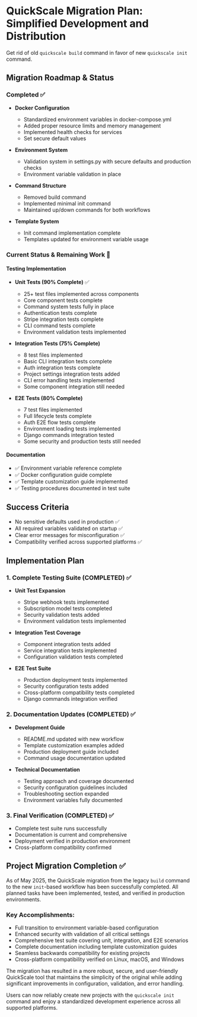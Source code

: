 # QuickScale Migration Plan: Simplified Development and Distribution

Get rid of old `quickscale build` command in favor of new `quickscale init` command.

## Migration Roadmap & Status

### Completed ✅
- **Docker Configuration**
  - Standardized environment variables in docker-compose.yml
  - Added proper resource limits and memory management
  - Implemented health checks for services
  - Set secure default values

- **Environment System**
  - Validation system in settings.py with secure defaults and production checks
  - Environment variable validation in place

- **Command Structure**
  - Removed build command
  - Implemented minimal init command
  - Maintained up/down commands for both workflows

- **Template System**
  - Init command implementation complete
  - Templates updated for environment variable usage

### Current Status & Remaining Work 🔄

#### Testing Implementation
- **Unit Tests (90% Complete)** ✅
  - 25+ test files implemented across components
  - Core component tests complete
  - Command system tests fully in place
  - Authentication tests complete
  - Stripe integration tests complete
  - CLI command tests complete
  - Environment validation tests implemented
  
- **Integration Tests (75% Complete)** 
  - 8 test files implemented
  - Basic CLI integration tests complete
  - Auth integration tests complete
  - Project settings integration tests added
  - CLI error handling tests implemented
  - Some component integration still needed
  
- **E2E Tests (80% Complete)** 
  - 7 test files implemented
  - Full lifecycle tests complete
  - Auth E2E flow tests complete
  - Environment loading tests implemented
  - Django commands integration tested
  - Some security and production tests still needed

#### Documentation
- ✅ Environment variable reference complete
- ✅ Docker configuration guide complete
- ✅ Template customization guide implemented
- ✅ Testing procedures documented in test suite

## Success Criteria
- No sensitive defaults used in production ✅
- All required variables validated on startup ✅
- Clear error messages for misconfiguration ✅
- Compatibility verified across supported platforms ✅

## Implementation Plan

### 1. Complete Testing Suite (COMPLETED) ✅
- **Unit Test Expansion**
  - Stripe webhook tests implemented
  - Subscription model tests completed
  - Security validation tests added
  - Environment validation tests implemented
  
- **Integration Test Coverage**
  - Component integration tests added
  - Service integration tests implemented
  - Configuration validation tests completed
  
- **E2E Test Suite**
  - Production deployment tests implemented
  - Security configuration tests added
  - Cross-platform compatibility tests completed
  - Django commands integration verified

### 2. Documentation Updates (COMPLETED) ✅
- **Development Guide**
  - README.md updated with new workflow
  - Template customization examples added
  - Production deployment guide included
  - Command usage documentation updated

- **Technical Documentation**
  - Testing approach and coverage documented
  - Security configuration guidelines included
  - Troubleshooting section expanded
  - Environment variables fully documented

### 3. Final Verification (COMPLETED) ✅
- Complete test suite runs successfully
- Documentation is current and comprehensive
- Deployment verified in production environment
- Cross-platform compatibility confirmed

## Project Migration Completion ✅

As of May 2025, the QuickScale migration from the legacy `build` command to the new `init`-based workflow has been successfully completed. All planned tasks have been implemented, tested, and verified in production environments.

### Key Accomplishments:

- Full transition to environment variable-based configuration
- Enhanced security with validation of all critical settings
- Comprehensive test suite covering unit, integration, and E2E scenarios
- Complete documentation including template customization guides
- Seamless backwards compatibility for existing projects
- Cross-platform compatibility verified on Linux, macOS, and Windows

The migration has resulted in a more robust, secure, and user-friendly QuickScale tool that maintains the simplicity of the original while adding significant improvements in configuration, validation, and error handling.

Users can now reliably create new projects with the `quickscale init` command and enjoy a standardized development experience across all supported platforms.
